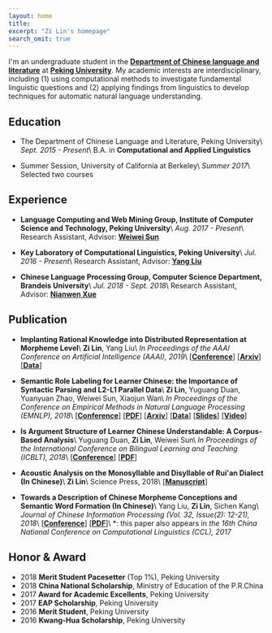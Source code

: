 ```yaml
---
layout: home
title: 
excerpt: "Zi Lin's homepage"
search_omit: true
---
```


I'm an undergraduate student in the [**Department of Chinese language and literature**](http://chinese.pku.edu.cn/) at [**Peking University**](http://pku.edu.cn). My academic interests are interdisciplinary, including (1) using computational methods to investigate fundamental linguistic questions and (2) applying findings from linguistics to develop techniques for automatic natural language understanding.

## Education
* The Department of Chinese Language and Literature, Peking University\\
*Sept. 2015 - Present*\\
B.A. in **Computational and Applied Linguistics**

* Summer Session, University of California at Berkeley\\
*Summer 2017*\\
Selected two courses

## Experience
* **Language Computing and Web Mining Group, Institute of Computer Science and Technology, Peking University**\\
*Aug. 2017 - Present*\\
Research Assistant, Advisor: [**Weiwei Sun**](https://wsun106.github.io/index.html)

* **Key Laboratory of Computational Linguistics, Peking University**\\
*Jul. 2016 - Present*\\
Research Assistant, Advisor: [**Yang Liu**](http://eecs.pku.edu.cn/EN/People/Faculty/Detail/?ID=6029)

* **Chinese Language Processing Group, Computer Science Department, Brandeis University**\\
*Jul. 2018 - Sept. 2018*\\
Research Assistant, Advisor: [**Nianwen Xue**](http://www.cs.brandeis.edu/~xuen/)

## Publication
* **Implanting Rational Knowledge into Distributed Representation at Morpheme Level**\\
**Zi Lin**, Yang Liu\\
*In Proceedings of the AAAI Conference on Artificial Intelligence (AAAI), 2019*\\
\[[**Conference**](https://aaai.org/Conferences/AAAI-19/)\] \[[**Arxiv**](https://arxiv.org/abs/1811.10188)\] \[[**Data**](https://github.com/zi-lin/MC)\]

* **Semantic Role Labeling for Learner Chinese: the Importance of Syntactic Parsing and L2-L1 Parallel Data**\\
**Zi Lin**, Yuguang Duan, Yuanyuan Zhao, Weiwei Sun, Xiaojun Wan\\
*In Proceedings of the Conference on Empirical Methods in Natural Language Processing (EMNLP), 2018*\\
\[[**Conference**](http://emnlp2018.org/)\] \[[**PDF**](http://aclweb.org/anthology/D18-1414)\] \[[**Arxiv**](https://arxiv.org/abs/1808.09409)\] \[[**Data**](https://github.com/pkucoli/srl4il)\] \[[**Slides**](./pdf/srl4il_slides.pdf)\] \[[**Video**](https://vimeo.com/306119942)\]

* **Is Argument Structure of Learner Chinese Understandable: A Corpus-Based Analysis**\\
Yuguang Duan, **Zi Lin**, Weiwei Sun\\
*In Proceedings of the International Conference on Bilingual Learning and Teaching (ICBLT), 2018*\\
\[[**Conference**](http://ouhk2018icblt.mozello.com/)\] \[[**PDF**](./pdf/icblt2018.pdf)\]

* **Acoustic Analysis on the Monosyllable and Disyllable of Rui'an Dialect (In Chinese)**\\
**Zi Lin**\\
Science Press, 2018\\
\[[**Manuscript**](./pdf/ruian-dialect.pdf)\]

* **Towards a Description of Chinese Morpheme Conceptions and Semantic Word Formation (In Chinese)**\\
Yang Liu, **Zi Lin**, Sichen Kang\\
*Journal of Chinese Information Processing (Vol. 32, Issue(2): 12-21), 2018*\\
\[[**Conference**](http://www.cips-cl.org/static/CCL2017/en/callfor.html)\] \[[**PDF**](http://jcip.cipsc.org.cn/CN/article/downloadArticleFile.do?attachType=PDF&id=2510)\]\\
\*: this paper also appears in *the 16th China National Conference on Computational Linguistics (CCL), 2017*

## Honor & Award
* 2018 **Merit Student Pacesetter** (Top 1%), Peking University
* 2018 **China National Scholarship**, Ministry of Education of the P.R.China
* 2017 **Award for Academic Excellents**, Peking University
* 2017 **EAP Scholarship**, Peking University
* 2016 **Merit Student**, Peking University
* 2016 **Kwang-Hua Scholarship**, Peking University